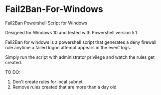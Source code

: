 # Fail2Ban-For-Windows
Fail2Ban Powershell Script for Windows

Designed for Windows 10 and tested with Powershell version 5.1

Fail2Ban for windows is a powershell script that generates a deny firewall rule anytime a failed logon attempt appears in the event logs.

Simply run the script with administrator privilege and watch the rules get created. 

TO DO:
1. Don't create rules for local subnet
2. Remove rules created that are more than a day old


